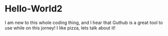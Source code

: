 # Hello-World2

I am new to this whole coding thing, and I hear that Guthub is a great tool to use while on this jorney!
I like pizza, lets talk about it!

